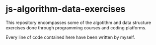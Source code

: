 # js-algorithm-data-exercises

This repository encompasses some of the algotithm and data structure exercises done through programming courses and coding platforms.

Every line of code contained here have been written by myself.
